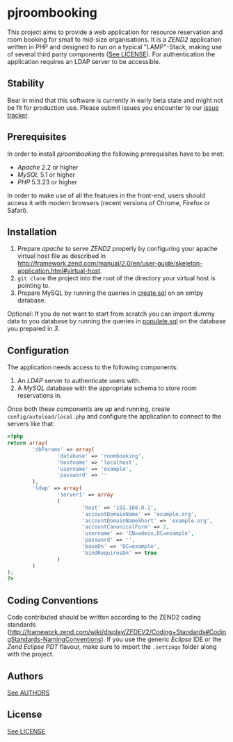 pjroombooking
=============
This project aims to provide a web application for resource reservation and room booking for small to mid-size organisations.
It is a *ZEND2* application written in PHP and designed to run on a typical "LAMP"-Stack, making use of several third party components ([See LICENSE](LICENSE.md)).
For authentication the application requires an LDAP server to be accessible.

Stability
---------

Bear in mind that this software is currently in early beta state and might not be fit for production use.
Please submit issues you encounter to our [issue tracker](https://github.com/roombooking/pjroombooking/issues).

Prerequisites
-------------

In order to install *pjroombooking* the following prerequisites have to be met:

* *Apache* 2.2 or higher
* *MySQL* 5.1 or higher
* *PHP* 5.3.23 or higher

In order to make use of all the features in the front-end, users should access it with modern browsers (recent versions of Chrome, Firefox or Safari).

Installation
------------

1. Prepare *apache* to serve *ZEND2* properly by configuring your apache virtual host file as described in <http://framework.zend.com/manual/2.0/en/user-guide/skeleton-application.html#virtual-host>.
2. `git clone` the project into the root of the directory your virtual host is pointing to.
3. Prepare MySQL by running the queries in [create.sql](module/Application/data/create.sql) on an emtpy database.

Optional: If you do not want to start from scratch you can import dummy data to you database by running the queries in [populate.sql](module/Application/data/populate.sql) on the database you prepared in *3*.

Configuration
-------------

The application needs access to the following components:

1. An *LDAP* server to authenticate users with.
2. A *MySQL* database with the appropriate schema to store room reservations in.

Once both these components are up and running, create `config/autoload/local.php` and configure the application to connect to the servers like that:

```php
<?php
return array(
    	'dbParams' => array(
				'database' => 'roombooking',
				'hostname' => 'localhost',
				'username' => 'example',
				'password' => ''
		),
		'ldap' => array(
				'server1' => array
				(
						'host' => '192.168.0.1',
						'accountDomainName' => 'example.org',
						'accountDomainNameShort' => 'example.org',
						'accountCanonicalForm' => 2,
						'username' => 'CN=admin,DC=example',
						'password' => '',
						'baseDn' => 'DC=example',
						'bindRequiresDn' => true
				)
		)
);
?>
```

Coding Conventions
------------------

Code contributed should be written according to the ZEND2 coding standards (<http://framework.zend.com/wiki/display/ZFDEV2/Coding+Standards#CodingStandards-NamingConventions>).
If you use the generic *Eclipse* IDE or the *Zend Eclipse PDT* flavour, make sure to import the `.settings` folder along with the project.

Authors
-------
[See AUTHORS](AUTHORS.md)

License
-------
[See LICENSE](LICENSE.md)
